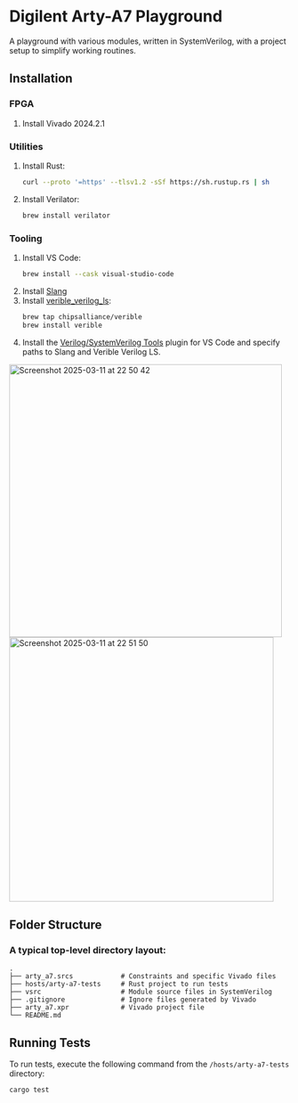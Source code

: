 # Digilent Arty-A7 Playground

A playground with various modules, written in SystemVerilog, with a project setup to simplify working routines.

## Installation

### FPGA
1) Install Vivado 2024.2.1

### Utilities
1) Install Rust:
   ```bash
   curl --proto '=https' --tlsv1.2 -sSf https://sh.rustup.rs | sh
   ```
2) Install Verilator:
   ```bash
   brew install verilator
   ```

### Tooling
1) Install VS Code:
   ```bash
   brew install --cask visual-studio-code
   ```
2) Install [Slang](https://github.com/MikePopoloski/slang.git)
3) Install [verible_verilog_ls](https://github.com/chipsalliance/verible?tab=readme-ov-file):
   ```bash
   brew tap chipsalliance/verible
   brew install verible
   ```
4) Install the [Verilog/SystemVerilog Tools](https://marketplace.visualstudio.com/items?itemName=AndrewNolte.vscode-system-verilog) plugin for VS Code and specify paths to Slang and Verible Verilog LS.
<img width="490" alt="Screenshot 2025-03-11 at 22 50 42" src="https://github.com/user-attachments/assets/d51137a8-2f04-45b1-82f4-b4f29875591b" />
<img width="475" alt="Screenshot 2025-03-11 at 22 51 50" src="https://github.com/user-attachments/assets/18a74d79-0bcc-41cb-88eb-114fccf2467b" />

## Folder Structure

### A typical top-level directory layout:
```
.
├── arty_a7.srcs            # Constraints and specific Vivado files
├── hosts/arty-a7-tests     # Rust project to run tests
├── vsrc                    # Module source files in SystemVerilog
├── .gitignore              # Ignore files generated by Vivado
├── arty_a7.xpr             # Vivado project file
└── README.md
```

## Running Tests
To run tests, execute the following command from the `/hosts/arty-a7-tests` directory:
   ```bash
   cargo test
   ```

